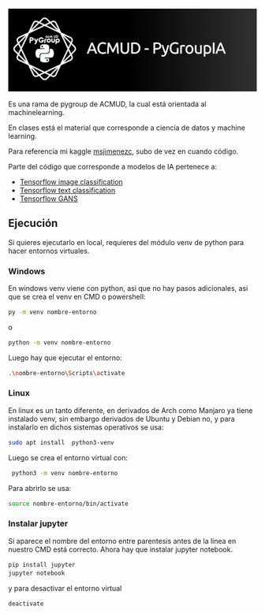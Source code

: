 

<img src="https://github.com/ACMUD/PyGroupIA/blob/main/images/Banner.png"></img>

Es una rama de pygroup de ACMUD, la cual está orientada al machinelearning.

En clases está el material que corresponde a ciencia de datos y machine learning.

Para referencia mi kaggle [msjimenezc](https://www.kaggle.com/msjimenezc), subo de vez en cuando código.


Parte del código que corresponde a modelos de IA pertenece a:
* [Tensorflow image classification](https://www.tensorflow.org/tutorials/images/classification?hl=es)
* [Tensorflow text classification](https://www.tensorflow.org/tutorials/keras/text_classification?hl=es)
* [Tensorflow GANS](https://www.tensorflow.org/tutorials/generative/dcgan?hl=es)

## Ejecución
Si quieres ejecutarlo en local, requieres del módulo venv de python para hacer entornos virtuales.
### Windows
En windows venv viene con python, asi que no hay pasos adicionales, asi que se crea el venv en CMD o powershell:
```sh
py -m venv nombre-entorno
```
o
```sh
python -m venv nombre-entorno
```
Luego hay que ejecutar el entorno:
```sh
.\nombre-entorno\Scripts\activate
```
### Linux
En linux es un tanto diferente, en derivados de Arch como Manjaro ya tiene instalado venv, sin embargo derivados de Ubuntu y Debian no, y para instalarlo en dichos sistemas operativos se usa:
```sh
sudo apt install  python3-venv
```
Luego se crea el entorno virtual con:
```sh
 python3 -m venv nombre-entorno
```
Para abrirlo se usa:
```sh
source nombre-entorno/bin/activate
```
### Instalar jupyter
Si aparece el nombre del entorno entre parentesis antes de la linea en nuestro CMD está correcto.
Ahora hay que instalar jupyter notebook.
```sh
pip install jupyter
jupyter notebook
```
y para desactivar el entorno virtual
```sh
deactivate
```
